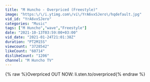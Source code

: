 ```yaml
---
title: "M Huncho - Overpriced (Freestyle)"
image: "https:\/\/i.ytimg.com\/vi\/YrA6vxSJero\/hqdefault.jpg"
vid_id: "YrA6vxSJero"
categories: "Music"
tags: ["M Huncho","wave","Freestyle"]
date: "2021-10-13T03:59:00+03:00"
vid_date: "2021-01-24T21:01:38Z"
duration: "PT2M15S"
viewcount: "3728542"
likeCount: "60714"
dislikeCount: "1206"
channel: "M Huncho TV"
---
```

{% raw %}Overpriced OUT NOW: li.sten.to/overpriced{% endraw %}
